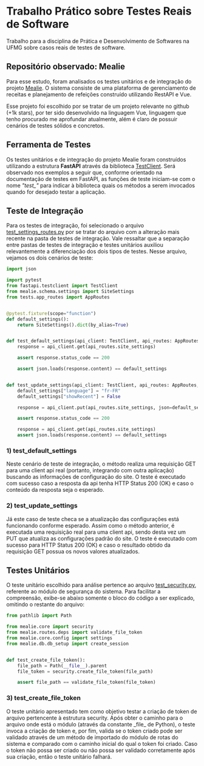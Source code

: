 # Trabalho Prático sobre Testes Reais de Software

Trabalho para a disciplina de Prática e Desenvolvimento de Softwares na UFMG sobre casos reais de testes de software.

## Repositório observado: Mealie

Para esse estudo, foram analisados os testes unitários e de integração do projeto [Mealie](https://github.com/hay-kot/mealie). O sistema consiste de uma plataforma de gerenciamento de receitas e planejamento de refeições construído utilizando RestAPI e Vue.

Esse projeto foi escolhido por se tratar de um projeto relevante no github (+1k stars), por ter sido desenvolvido na linguagem Vue, linguagem que tenho procurado me aprofundar atualmente, além é claro de possuir cenários de testes sólidos e concretos.

## Ferramenta de Testes

Os testes unitários e de integração do projeto Mealie foram construídos utilizando a estrutura **FastAPI** através da biblioteca [TestClient](https://fastapi.tiangolo.com/tutorial/testing/). Será observado nos exemplos a seguir que, conforme orientado na documentação de testes em FastAPI, as funções de teste iniciam-se com o nome _"test\_"_ para indicar à biblioteca quais os métodos a serem invocados quando for desejado testar a aplicação.

## Teste de Integração

Para os testes de integração, foi selecionado o arquivo [test_settings_routes.py](https://github.com/hay-kot/mealie/blob/dev/tests/integration_tests/test_settings_routes.py) por se tratar do arquivo com a alteração mais recente na pasta de testes de integração. Vale ressaltar que a separação entre pastas de testes de integração e testes unitários auxiliou relevantemente a diferenciação dos dois tipos de testes. Nesse arquivo, vejamos os dois cenários de teste:

```python
import json

import pytest
from fastapi.testclient import TestClient
from mealie.schema.settings import SiteSettings
from tests.app_routes import AppRoutes


@pytest.fixture(scope="function")
def default_settings():
    return SiteSettings().dict(by_alias=True)


def test_default_settings(api_client: TestClient, api_routes: AppRoutes, default_settings):
    response = api_client.get(api_routes.site_settings)

    assert response.status_code == 200

    assert json.loads(response.content) == default_settings


def test_update_settings(api_client: TestClient, api_routes: AppRoutes, default_settings, admin_token):
    default_settings["language"] = "fr-FR"
    default_settings["showRecent"] = False

    response = api_client.put(api_routes.site_settings, json=default_settings, headers=admin_token)

    assert response.status_code == 200

    response = api_client.get(api_routes.site_settings)
    assert json.loads(response.content) == default_settings
```

### 1) test_default_settings

Neste cenário de teste de integração, o método realiza uma requisição GET para uma client api real (portanto, integrando com outra aplicação) buscando as informações de configuração do site. O teste é executado com sucesso caso a resposta da api tenha HTTP Status 200 (OK) e caso o conteúdo da resposta seja o esperado.

### 2) test_update_settings

Já este caso de teste checa se a atualização das configurações está funcionando conforme esperado. Assim como o método anterior, é executada uma requisição real para uma client api, sendo desta vez um PUT que atualiza as configurações padrão do site. O teste é executado com sucesso para HTTP Status 200 (OK) e caso o resultado obtido da requisição GET possua os novos valores atualizados.

## Testes Unitários

O teste unitário escolhido para análise pertence ao arquivo [test_security.py](https://github.com/hay-kot/mealie/blob/dev/tests/unit_tests/test_security.py), referente ao módulo de segurança do sistema. Para facilitar a compreensão, exibe-se abaixo somente o bloco do código a ser explicado, omitindo o restante do arquivo:

```python
from pathlib import Path

from mealie.core import security
from mealie.routes.deps import validate_file_token
from mealie.core.config import settings
from mealie.db.db_setup import create_session


def test_create_file_token():
    file_path = Path(__file__).parent
    file_token = security.create_file_token(file_path)

    assert file_path == validate_file_token(file_token)
```

### 3) test_create_file_token

O teste unitário apresentado tem como objetivo testar a criação de token de arquivo pertencente à estrutura security. Após obter o caminho para o arquivo onde está o módulo (através da constante \_file\_ de Python), o teste invoca a criação de token e, por fim, valida se o token criado pode ser validado através de um método de importado do módulo de rotas do sistema e comparado com o caminho inicial do qual o token foi criado. Caso o token não possa ser criado ou não possa ser validado corretamente após sua criação, então o teste unitário falhará.
